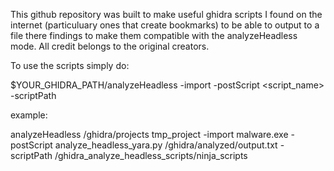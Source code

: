 This github repository was built to make useful ghidra scripts I found on the internet (particuluary ones that create bookmarks) to
be able to output to a file there findings to make them compatible with the analyzeHeadless mode. All credit belongs to the original creators.

To use the scripts simply do:

$YOUR_GHIDRA_PATH/analyzeHeadless <project path> <project name> -import <executable to import> -postScript <script_name> <path to output file> -scriptPath <path to script>

example:

analyzeHeadless /ghidra/projects tmp_project -import malware.exe -postScript analyze_headless_yara.py /ghidra/analyzed/output.txt -scriptPath /ghidra_analyze_headless_scripts/ninja_scripts